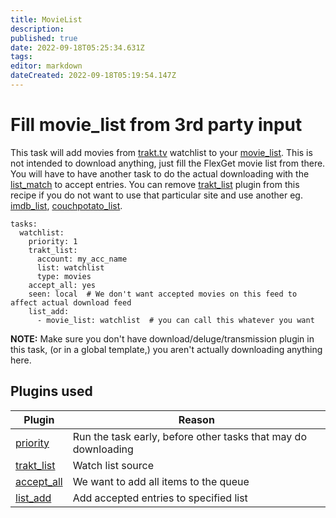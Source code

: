 ```yaml
---
title: MovieList
description: 
published: true
date: 2022-09-18T05:25:34.631Z
tags: 
editor: markdown
dateCreated: 2022-09-18T05:19:54.147Z
---
```


# Fill movie_list from 3rd party input
This task will add movies from [trakt.tv](http://trakt.tv) watchlist to your [movie_list](/Plugins/List/movie_list). This is not intended to download anything, just fill the FlexGet movie list from there. You will have to have another task to do the actual downloading with the [list_match](/Plugins/List/list_match) to accept entries. You can remove [trakt_list](/Plugins/List/trakt_list) plugin from this recipe if you do not want to use that particular site and use another eg. [imdb_list](/Plugins/List/imdb_list), [couchpotato_list](/Plugins/List/couchpotato_list).

```
tasks:
  watchlist:
    priority: 1
    trakt_list:
      account: my_acc_name
      list: watchlist
      type: movies
    accept_all: yes
    seen: local  # We don't want accepted movies on this feed to affect actual download feed
    list_add:
      - movie_list: watchlist  # you can call this whatever you want
```

**NOTE:** Make sure you don't have download/deluge/transmission plugin in this task, (or in a global template,) you aren't actually downloading anything here.

## Plugins used

| Plugin | Reason |
| --- | --- |
| [priority](/Plugins/priority) | Run the task early, before other tasks that may do downloading |
| [trakt_list](/Plugins/List/trakt_list) | Watch list source |
| [accept_all](/Plugins/accept_all) | We want to add all items to the queue |
| [list_add](/Plugins/List/list_add) | Add accepted entries to specified list||